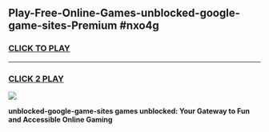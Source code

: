 
## Play-Free-Online-Games-unblocked-google-game-sites-Premium #nxo4g
<h3>
<a href="https://premium.freeplayer.one?title=unblocked-google-game-sites&ref=8M">CLICK TO PLAY</a></h3>
<hr>

<h3>
<a href="https://premium.freeplayer.one?title=unblocked-google-game-sites&ref=8M">CLICK 2 PLAY</a>
  
</h3>

<a href="https://premium.freeplayer.one?title=unblocked-google-game-sites&ref=8M"><img src="https://clearcache.store/games.png"></a>


**unblocked-google-game-sites games unblocked: Your Gateway to Fun and Accessible Online Gaming**
